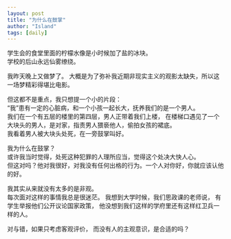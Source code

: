 ```yaml
---
layout: post
title: "为什么在鼓掌"
author: "Island"
tags: [daily]
---
```


学生会的食堂里面的柠檬水像是小时候加了盐的冰块。    
学校的后山永远仙雾缭绕。

我昨天晚上又做梦了。
大概是为了弥补我近期非现实主义的观影太缺失，所以这一场梦精彩得堪比电影。   

但这都不是重点，我只想提一个小的片段：     
“我”患有一定的心脏病，和一个小孩一起长大，抚养我们的是一个男人。   
我们在一个有五层的楼里的第四层，男人正带着我们上楼，
在楼梯口遇见了一个大块头的男人，是对家，指责男人猥亵他人，偷拍女孩的裙底。     
我看着男人被大块头处死，在一旁鼓掌叫好。

我为什么在鼓掌？    
或许我当时觉得，处死这种犯罪的人理所应当，觉得这个处决大快人心。   
但这对吗？他对我很好，对我没有任何出格的行为。一个人对你好，你就应该认他的好。

我其实从来就没有太多的是非观。      
每次面对这样的事情我总是很迷茫。
我想到大学时候，我们思政课的老师说，
有学生举报他们公开议论国家政策，
他没想到我们这样的学府里还有这样红卫兵一样的人。

对与错，如果只考虑客观评价，
而没有人的主观意识，是合适的吗？
